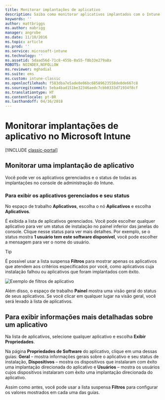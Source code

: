 ```yaml
---
title: Monitorar implantações de aplicativo
description: Saiba como monitorar aplicativos implantados com o Intune.
keywords: ''
author: mattbriggs
ms.author: mabrigg
manager: angrobe
ms.date: 11/10/2016
ms.topic: article
ms.prod: ''
ms.service: microsoft-intune
ms.technology: ''
ms.assetid: 5daad56d-71c8-455b-8a55-f8b33e279a8a
ROBOTS: NOINDEX,NOFOLLOW
ms.reviewer: mghadial
ms.suite: ems
ms.custom: intune-classic
ms.openlocfilehash: f583dba7e5ade0e06bc68589623558de0de667c8
ms.sourcegitcommit: 5eba4bad151be32346aedc7cbb0333d71934f8cf
ms.translationtype: HT
ms.contentlocale: pt-BR
ms.lasthandoff: 04/16/2018
---
```

# <a name="monitor-app-deployments-in-microsoft-intune"></a>Monitorar implantações de aplicativo no Microsoft Intune

[!INCLUDE [classic-portal](../includes/classic-portal.md)]

## <a name="monitor-an-app-deployment"></a>Monitorar uma implantação de aplicativo
Você pode ver os aplicativos gerenciados e o status de todas as implantações no console de administração do Intune. <!---App status is displayed in real-time. You don't have to wait for the device to check-in before you can see this.--->

### <a name="to-view-apps-that-you-manage-and-their-status"></a>Para exibir os aplicativos gerenciados e seu status
No espaço de trabalho **Aplicativos**, escolha o nó **Aplicativos** e escolha **Aplicativos**.

É exibida a lista de aplicativos gerenciados. Você pode escolher qualquer aplicativo para ver um status de instalação no painel inferior das janelas do console. Clique nesse status para ver mais detalhes. Por exemplo, se o status mostra **1 usuário tem este software disponível**, você pode escolher a mensagem para ver o nome do usuário.

> [!TIP]
> É possível usar a lista suspensa **Filtros** para mostrar apenas os aplicativos que atendem aos critérios especificados por você, como aplicativos cuja instalação falhou ou aplicativos que foram implantados com êxito.
>
> ![Exemplo de filtros de aplicativo](./media/app-filters.png)

Além disso, o espaço de trabalho **Painel** mostra uma visão geral do status de seus aplicativos. Se você clicar em qualquer lugar na visão geral, você será levado à lista de aplicativos.

## <a name="to-view-more-detailed-information-about-an-app"></a>Para exibir informações mais detalhadas sobre um aplicativo
Na lista de aplicativos, selecione qualquer aplicativo e escolha **Exibir Propriedades**.

Na página **Propriedades de Software** do aplicativo, clique em uma dessas guias: **Geral** – mostra informações gerais sobre o aplicativo e seu status de instalação, **Dispositivos** – mostra os dispositivos que instalaram com êxito uma implantação direcionada do aplicativo e **Usuários** – mostra os usuários cujos dispositivos instalaram com êxito uma implantação direcionada do aplicativo.

Assim como antes, você pode usar a lista suspensa **Filtros** para configurar os valores mostrados em cada uma das guias.
